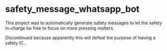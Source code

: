 # safety_message_whatsapp_bot

This project was to automatically generate safety messages to let the safety in-charge be free to focus on more pressing matters

Discontinued because apparently this will defeat the purpose of having a safety IC..
